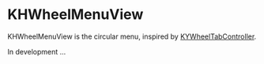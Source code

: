 # KHWheelMenuView
KHWheelMenuView is the circular menu, inspired by [KYWheelTabController](https://github.com/ykyouhei).

In development ...
